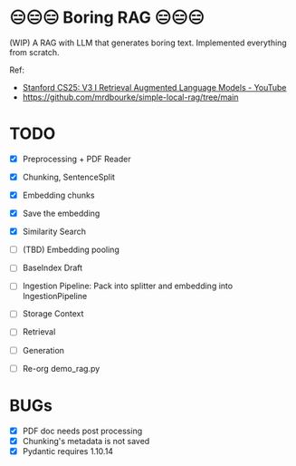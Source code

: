 # 😑😑😑 Boring RAG 😑😑😑 

(WIP) A RAG with LLM that generates boring text. Implemented everything from scratch.

Ref:
- [Stanford CS25: V3 I Retrieval Augmented Language Models - YouTube](https://www.youtube.com/watch?v=mE7IDf2SmJg)
- https://github.com/mrdbourke/simple-local-rag/tree/main


# TODO
- [x] Preprocessing + PDF Reader
- [x] Chunking, SentenceSplit
- [x] Embedding chunks
- [x] Save the embedding
- [x] Similarity Search
- [ ] (TBD) Embedding pooling

- [ ] BaseIndex Draft
- [ ] Ingestion Pipeline: Pack into splitter and embedding into IngestionPipeline
- [ ] Storage Context

- [ ] Retrieval
- [ ] Generation

- [ ] Re-org demo_rag.py


# BUGs
- [x] PDF doc needs post processing 
- [x] Chunking's metadata is not saved
- [x] Pydantic requires 1.10.14
